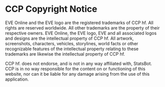 # CCP Copyright Notice
EVE Online and the EVE logo are the registered trademarks of CCP hf. All rights are reserved worldwide. All other trademarks are the property of their respective owners. EVE Online, the EVE logo, EVE and all associated logos and designs are the intellectual property of CCP hf. All artwork, screenshots, characters, vehicles, storylines, world facts or other recognizable features of the intellectual property relating to these trademarks are likewise the intellectual property of CCP hf.

CCP hf. does not  endorse, and is not in any way affiliated with, StatsBot. CCP is in no way responsible for the content on or functioning of this website, nor can it be liable for any damage arising from the use of this application.
